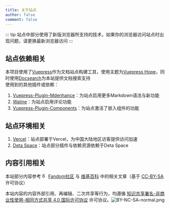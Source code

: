 ```yaml
---
title: 关于站点
author: false
comment: false
---
```

::: tip
站点中部分使用了新版浏览器所支持的技术，如果你的浏览器访问站点时出现问题，请更换最新浏览器访问
:::

## **站点依赖相关**
本项目使用了[Vuepress](https://vuepress.vuejs.org/zh/)作为文档站点构建工具，使用主题为[Vuepress Hope](https://theme-hope.vuejs.press)，同时使用[Docsearch](https://docsearch.algolia.com/)为本站提供文档搜索支持  
使用到的其他插件或依赖：
1. [Vuepress-Plugin-Mdenhance](https://plugin-md-enhance.vuejs.press/zh/)：为站点启用更多Markdown语法与新功能
2. [Waline](https://waline.js.org)：为站点启用评论功能
3. [Vuepress-Plugin-Components](https://plugin-components.vuejs.press/)：为站点激活了嵌入组件的功能  
## **站点环境相关**
1. [Vercel](https://vercel.com)：站点部署于Vercel，为中国大陆地区访客提供访问加速
2. [Deta Space](https://deta.space)：站点部分插件与依赖资源依赖于Deta Space

## **内容引用相关**

本站部分内容参考 <img src="https://pic.imgdb.cn/item/647c966d1ddac507cc4793c2.png" alt="60px-Fandom_fire_logo.svg.png" border="0" width="15" /> [Fandom社区](
https://karakai-jouzu-no-takagi-san.fandom.com/zh/wiki/擅长捉弄的高木同学) 与 [维基百科](https://zh.m.wikipedia.org/wiki/%E6%93%85%E9%95%B7%E6%8D%89%E5%BC%84%E4%BA%BA%E7%9A%84%E9%AB%98%E6%9C%A8%E5%90%8C%E5%AD%B8) 中的相关文章（基于 [CC-BY-SA](https://www.fandom.com/zh/licensing-zh) 许可协议）

本站内容的内容外部引用、再编辑、二次共享等行为，均遵循 [知识共享署名-非商业性使用-相同方式共享 4.0 国际许可协议](http://creativecommons.org/licenses/by-nc-sa/4.0/) 许可协议。![BY-NC-SA-normal.png](https://pic.imgdb.cn/item/647c966d1ddac507cc4793e5.png)